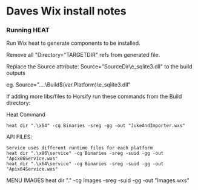 # Daves Wix install notes

### Running HEAT

Run Wix heat to generate components to be installed.

Remove all "Directory="TARGETDIR" refs from generated file.

Replace the Source attribute:  Source="SourceDir\e_sqlite3.dll" to the build outputs

eg. Source="..\..\Build\$(var.Platform)\e_sqlite3.dll"


If adding more libs/files to Horsify run these commands from the Build directory:

Heat Command

	heat dir ".\x64" -cg Binaries -sreg -gg -out "JukeAndImporter.wxs"

API FILES:

	Service uses different runtime files for each platform
	heat dir ".\x86\service" -cg Binaries -sreg -suid -gg -out "Apix86Service.wxs"
	heat dir ".\x64\service" -cg Binaries -sreg -suid -gg -out "Apix64Service.wxs"

MENU IMAGES
heat dir "." -cg Images -sreg -suid -gg -out "Images.wxs"
